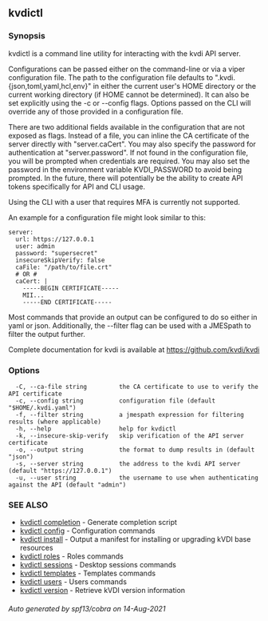 ## kvdictl



### Synopsis

kvdictl is a command line utility for interacting with the kvdi API server.

Configurations can be passed either on the command-line or via a viper configuration file.
The path to the configuration file defaults to ".kvdi.{json,toml,yaml,hcl,env}" in either the
current user's HOME directory or the current working directory (if HOME cannot be determined).
It can also be set explicitly using the -c or --config flags. Options passed on the CLI will 
override any of those provided in a configuration file.

There are two additional fields available in the configuration that are not exposed as flags.
Instead of a file, you can inline the CA certificate of the server directly with "server.caCert".
You may also specify the password for authentication at "server.password". If not found in the 
configuration file, you will be prompted when credentials are required. You may also set the 
password in the environment variable KVDI_PASSWORD to avoid being prompted. In the future, there 
will potentially be the ability to create API tokens specifically for API and CLI usage.

Using the CLI with a user that requires MFA is currently not supported.

An example for a configuration file might look similar to this:
   
    server:
      url: https://127.0.0.1
      user: admin
      password: "supersecret"
      insecureSkipVerify: false
      caFile: "/path/to/file.crt"
      # OR #
      caCert: |
        -----BEGIN CERTIFICATE-----
        MII...
        -----END CERTIFICATE-----

Most commands that provide an output can be configured to do so either in yaml or json. 
Additionally, the --filter flag can be used with a JMESpath to filter the output further.

Complete documentation for kvdi is available at https://github.com/kvdi/kvdi

### Options

```
  -C, --ca-file string         the CA certificate to use to verify the API certificate
  -c, --config string          configuration file (default "$HOME/.kvdi.yaml")
  -f, --filter string          a jmespath expression for filtering results (where applicable)
  -h, --help                   help for kvdictl
  -k, --insecure-skip-verify   skip verification of the API server certificate
  -o, --output string          the format to dump results in (default "json")
  -s, --server string          the address to the kvdi API server (default "https://127.0.0.1")
  -u, --user string            the username to use when authenticating against the API (default "admin")
```

### SEE ALSO

* [kvdictl completion](kvdictl_completion.md)	 - Generate completion script
* [kvdictl config](kvdictl_config.md)	 - Configuration commands
* [kvdictl install](kvdictl_install.md)	 - Output a manifest for installing or upgrading kVDI base resources
* [kvdictl roles](kvdictl_roles.md)	 - Roles commands
* [kvdictl sessions](kvdictl_sessions.md)	 - Desktop sessions commands
* [kvdictl templates](kvdictl_templates.md)	 - Templates commands
* [kvdictl users](kvdictl_users.md)	 - Users commands
* [kvdictl version](kvdictl_version.md)	 - Retrieve kVDI version information

###### Auto generated by spf13/cobra on 14-Aug-2021
